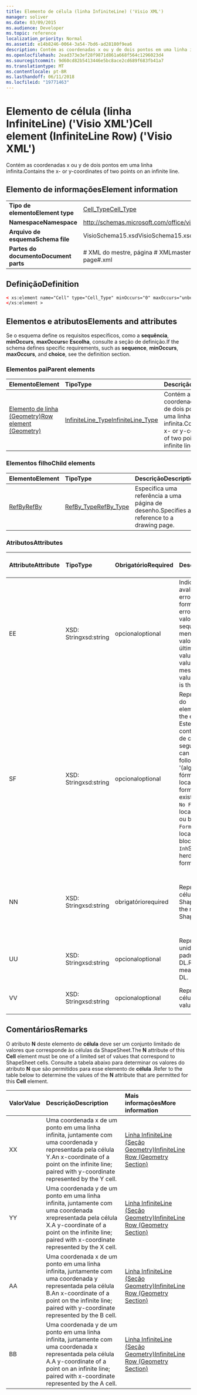 ```yaml
---
title: Elemento de célula (linha InfiniteLine) ('Visio XML')
manager: soliver
ms.date: 03/09/2015
ms.audience: Developer
ms.topic: reference
localization_priority: Normal
ms.assetid: e14b8246-0064-3a54-7bd6-ad28180f9ea6
description: Contém as coordenadas x ou y de dois pontos em uma linha infinita.
ms.openlocfilehash: 2ead373e3ef28f9871d861a668f564c1296023d4
ms.sourcegitcommit: 9d60cd82b5413446e5bc8ace2cd689f683fb41a7
ms.translationtype: MT
ms.contentlocale: pt-BR
ms.lasthandoff: 06/11/2018
ms.locfileid: "19771463"
---
```

# <a name="cell-element-infiniteline-row-visio-xml"></a><span data-ttu-id="10d8d-103">Elemento de célula (linha InfiniteLine) ('Visio XML')</span><span class="sxs-lookup"><span data-stu-id="10d8d-103">Cell element (InfiniteLine Row) ('Visio XML')</span></span>

<span data-ttu-id="10d8d-104">Contém as coordenadas x ou y de dois pontos em uma linha infinita.</span><span class="sxs-lookup"><span data-stu-id="10d8d-104">Contains the x- or y-coordinates of two points on an infinite line.</span></span>
  
## <a name="element-information"></a><span data-ttu-id="10d8d-105">Elemento de informações</span><span class="sxs-lookup"><span data-stu-id="10d8d-105">Element information</span></span>

|||
|:-----|:-----|
|<span data-ttu-id="10d8d-106">**Tipo de elemento**</span><span class="sxs-lookup"><span data-stu-id="10d8d-106">**Element type**</span></span> <br/> |[<span data-ttu-id="10d8d-107">Cell_Type</span><span class="sxs-lookup"><span data-stu-id="10d8d-107">Cell_Type</span></span>](cell_type-complextypevisio-xml.md) <br/> |
|<span data-ttu-id="10d8d-108">**Namespace**</span><span class="sxs-lookup"><span data-stu-id="10d8d-108">**Namespace**</span></span> <br/> |http://schemas.microsoft.com/office/visio/2012/main  <br/> |
|<span data-ttu-id="10d8d-109">**Arquivo de esquema**</span><span class="sxs-lookup"><span data-stu-id="10d8d-109">**Schema file**</span></span> <br/> |<span data-ttu-id="10d8d-110">VisioSchema15.xsd</span><span class="sxs-lookup"><span data-stu-id="10d8d-110">VisioSchema15.xsd</span></span>  <br/> |
|<span data-ttu-id="10d8d-111">**Partes do documento**</span><span class="sxs-lookup"><span data-stu-id="10d8d-111">**Document parts**</span></span> <br/> |<span data-ttu-id="10d8d-112"># XML do mestre, página # XML</span><span class="sxs-lookup"><span data-stu-id="10d8d-112">master#.xml, page#.xml</span></span>  <br/> |
   
## <a name="definition"></a><span data-ttu-id="10d8d-113">Definição</span><span class="sxs-lookup"><span data-stu-id="10d8d-113">Definition</span></span>

```XML
< xs:element name="Cell" type="Cell_Type" minOccurs="0" maxOccurs="unbounded" >
</xs:element >
```

## <a name="elements-and-attributes"></a><span data-ttu-id="10d8d-114">Elementos e atributos</span><span class="sxs-lookup"><span data-stu-id="10d8d-114">Elements and attributes</span></span>

<span data-ttu-id="10d8d-115">Se o esquema define os requisitos específicos, como a **sequência**, **minOccurs**, **maxOccurs**e **Escolha**, consulte a seção de definição.</span><span class="sxs-lookup"><span data-stu-id="10d8d-115">If the schema defines specific requirements, such as **sequence**, **minOccurs**, **maxOccurs**, and **choice**, see the definition section.</span></span> 
  
### <a name="parent-elements"></a><span data-ttu-id="10d8d-116">Elementos pai</span><span class="sxs-lookup"><span data-stu-id="10d8d-116">Parent elements</span></span>

|<span data-ttu-id="10d8d-117">**Elemento**</span><span class="sxs-lookup"><span data-stu-id="10d8d-117">**Element**</span></span>|<span data-ttu-id="10d8d-118">**Tipo**</span><span class="sxs-lookup"><span data-stu-id="10d8d-118">**Type**</span></span>|<span data-ttu-id="10d8d-119">**Descrição**</span><span class="sxs-lookup"><span data-stu-id="10d8d-119">**Description**</span></span>|
|:-----|:-----|:-----|
|[<span data-ttu-id="10d8d-120">Elemento de linha (Geometry)</span><span class="sxs-lookup"><span data-stu-id="10d8d-120">Row element (Geometry)</span></span>](row-element-geometry-sectionvisio-xml.md) <br/> |[<span data-ttu-id="10d8d-121">InfiniteLine_Type</span><span class="sxs-lookup"><span data-stu-id="10d8d-121">InfiniteLine_Type</span></span>](infiniteline_type-complextypevisio-xml.md) <br/> |<span data-ttu-id="10d8d-122">Contém as coordenadas x ou y de dois pontos em uma linha infinita.</span><span class="sxs-lookup"><span data-stu-id="10d8d-122">Contains the x- or y-coordinates of two points on an infinite line.</span></span>  <br/> |
   
### <a name="child-elements"></a><span data-ttu-id="10d8d-123">Elementos filho</span><span class="sxs-lookup"><span data-stu-id="10d8d-123">Child elements</span></span>

|<span data-ttu-id="10d8d-124">**Elemento**</span><span class="sxs-lookup"><span data-stu-id="10d8d-124">**Element**</span></span>|<span data-ttu-id="10d8d-125">**Tipo**</span><span class="sxs-lookup"><span data-stu-id="10d8d-125">**Type**</span></span>|<span data-ttu-id="10d8d-126">**Descrição**</span><span class="sxs-lookup"><span data-stu-id="10d8d-126">**Description**</span></span>|
|:-----|:-----|:-----|
|[<span data-ttu-id="10d8d-127">RefBy</span><span class="sxs-lookup"><span data-stu-id="10d8d-127">RefBy</span></span>](refby-element-cell_type-complextypevisio-xml.md) <br/> |[<span data-ttu-id="10d8d-128">RefBy_Type</span><span class="sxs-lookup"><span data-stu-id="10d8d-128">RefBy_Type</span></span>](refby_type-complextypevisio-xml.md) <br/> |<span data-ttu-id="10d8d-129">Especifica uma referência a uma página de desenho.</span><span class="sxs-lookup"><span data-stu-id="10d8d-129">Specifies a reference to a drawing page.</span></span>  <br/> |
   
### <a name="attributes"></a><span data-ttu-id="10d8d-130">Atributos</span><span class="sxs-lookup"><span data-stu-id="10d8d-130">Attributes</span></span>

|<span data-ttu-id="10d8d-131">**Attribute**</span><span class="sxs-lookup"><span data-stu-id="10d8d-131">**Attribute**</span></span>|<span data-ttu-id="10d8d-132">**Tipo**</span><span class="sxs-lookup"><span data-stu-id="10d8d-132">**Type**</span></span>|<span data-ttu-id="10d8d-133">**Obrigatório**</span><span class="sxs-lookup"><span data-stu-id="10d8d-133">**Required**</span></span>|<span data-ttu-id="10d8d-134">**Descrição**</span><span class="sxs-lookup"><span data-stu-id="10d8d-134">**Description**</span></span>|<span data-ttu-id="10d8d-135">**Valores possíveis**</span><span class="sxs-lookup"><span data-stu-id="10d8d-135">**Possible values**</span></span>|
|:-----|:-----|:-----|:-----|:-----|
|<span data-ttu-id="10d8d-136">E</span><span class="sxs-lookup"><span data-stu-id="10d8d-136">E</span></span>  <br/> |<span data-ttu-id="10d8d-137">XSD: String</span><span class="sxs-lookup"><span data-stu-id="10d8d-137">xsd:string</span></span>  <br/> |<span data-ttu-id="10d8d-138">opcional</span><span class="sxs-lookup"><span data-stu-id="10d8d-138">optional</span></span>  <br/> |<span data-ttu-id="10d8d-139">Indica que a fórmula é avaliada como um erro.</span><span class="sxs-lookup"><span data-stu-id="10d8d-139">Indicates that the formula evaluates to an error.</span></span> <span data-ttu-id="10d8d-140">O valor de **f** é o valor atual (uma sequência de mensagem de erro;) o valor do atributo **V** é o último valor válido.</span><span class="sxs-lookup"><span data-stu-id="10d8d-140">The value of **E** is the current value (an error message string); the value of the **V** attribute is the last valid value.</span></span>  <br/> |<span data-ttu-id="10d8d-141">Uma cadeia de caracteres de mensagem de erro.</span><span class="sxs-lookup"><span data-stu-id="10d8d-141">An error message string.</span></span>  <br/> |
|<span data-ttu-id="10d8d-142">S</span><span class="sxs-lookup"><span data-stu-id="10d8d-142">F</span></span>  <br/> |<span data-ttu-id="10d8d-143">XSD: String</span><span class="sxs-lookup"><span data-stu-id="10d8d-143">xsd:string</span></span>  <br/> |<span data-ttu-id="10d8d-144">opcional</span><span class="sxs-lookup"><span data-stu-id="10d8d-144">optional</span></span>  <br/> | <span data-ttu-id="10d8d-145">Representa a fórmula do elemento.</span><span class="sxs-lookup"><span data-stu-id="10d8d-145">Represents the element's formula.</span></span> <span data-ttu-id="10d8d-146">Este atributo pode conter uma das cadeias de caracteres seguintes:</span><span class="sxs-lookup"><span data-stu-id="10d8d-146">This attribute can contain one of the following strings:</span></span>  <br/>  <span data-ttu-id="10d8d-147">'(alguns formula)' se a fórmula existe localmente</span><span class="sxs-lookup"><span data-stu-id="10d8d-147">'(some formula)' if the formula exists locally</span></span>  <br/>  <span data-ttu-id="10d8d-148">`No Formula`Se a fórmula localmente é excluída ou bloqueada</span><span class="sxs-lookup"><span data-stu-id="10d8d-148">`No Formula` if the formula is locally deleted or blocked</span></span>  <br/>  <span data-ttu-id="10d8d-149">`Inh`Se a fórmula for herdada.</span><span class="sxs-lookup"><span data-stu-id="10d8d-149">`Inh` if the formula is inherited.</span></span>  <br/> |<span data-ttu-id="10d8d-150">Uma fórmula.</span><span class="sxs-lookup"><span data-stu-id="10d8d-150">A formula.</span></span>  <br/> |
|<span data-ttu-id="10d8d-151">N</span><span class="sxs-lookup"><span data-stu-id="10d8d-151">N</span></span>  <br/> |<span data-ttu-id="10d8d-152">XSD: String</span><span class="sxs-lookup"><span data-stu-id="10d8d-152">xsd:string</span></span>  <br/> |<span data-ttu-id="10d8d-153">obrigatório</span><span class="sxs-lookup"><span data-stu-id="10d8d-153">required</span></span>  <br/> |<span data-ttu-id="10d8d-154">Representa o nome da célula ShapeSheet.</span><span class="sxs-lookup"><span data-stu-id="10d8d-154">Represents the name of the ShapeSheet cell.</span></span>  <br/> |<span data-ttu-id="10d8d-155">O nome da célula ShapeSheet.</span><span class="sxs-lookup"><span data-stu-id="10d8d-155">The name of the ShapeSheet cell.</span></span>  <br/> <span data-ttu-id="10d8d-156">Consulte a seção comentários abaixo.</span><span class="sxs-lookup"><span data-stu-id="10d8d-156">See the Remarks section below.</span></span>  <br/> |
|<span data-ttu-id="10d8d-157">U</span><span class="sxs-lookup"><span data-stu-id="10d8d-157">U</span></span>  <br/> |<span data-ttu-id="10d8d-158">XSD: String</span><span class="sxs-lookup"><span data-stu-id="10d8d-158">xsd:string</span></span>  <br/> |<span data-ttu-id="10d8d-159">opcional</span><span class="sxs-lookup"><span data-stu-id="10d8d-159">optional</span></span>  <br/> |<span data-ttu-id="10d8d-160">Representa uma unidade de medida padrão é DL.</span><span class="sxs-lookup"><span data-stu-id="10d8d-160">Represents a unit of measure The default is DL.</span></span>  <br/> |<span data-ttu-id="10d8d-161">As unidades da célula.</span><span class="sxs-lookup"><span data-stu-id="10d8d-161">The units of the cell.</span></span>  <br/> |
|<span data-ttu-id="10d8d-162">V</span><span class="sxs-lookup"><span data-stu-id="10d8d-162">V</span></span>  <br/> |<span data-ttu-id="10d8d-163">XSD: String</span><span class="sxs-lookup"><span data-stu-id="10d8d-163">xsd:string</span></span>  <br/> |<span data-ttu-id="10d8d-164">opcional</span><span class="sxs-lookup"><span data-stu-id="10d8d-164">optional</span></span>  <br/> |<span data-ttu-id="10d8d-165">Representa o valor da célula.</span><span class="sxs-lookup"><span data-stu-id="10d8d-165">Represents the value of the cell.</span></span>  <br/> |<span data-ttu-id="10d8d-166">O valor da célula ShapeSheet.</span><span class="sxs-lookup"><span data-stu-id="10d8d-166">The value of the ShapeSheet cell.</span></span>  <br/> |
   
## <a name="remarks"></a><span data-ttu-id="10d8d-167">Comentários</span><span class="sxs-lookup"><span data-stu-id="10d8d-167">Remarks</span></span>

<span data-ttu-id="10d8d-168">O atributo **N** deste elemento de **célula** deve ser um conjunto limitado de valores que corresponde às células da ShapeSheet.</span><span class="sxs-lookup"><span data-stu-id="10d8d-168">The **N** attribute of this **Cell** element must be one of a limited set of values that correspond to ShapeSheet cells.</span></span> <span data-ttu-id="10d8d-169">Consulte a tabela abaixo para determinar os valores do atributo **N** que são permitidos para esse elemento de **célula** .</span><span class="sxs-lookup"><span data-stu-id="10d8d-169">Refer to the table below to determine the values of the **N** attribute that are permitted for this **Cell** element.</span></span> 
  
|<span data-ttu-id="10d8d-170">**Valor**</span><span class="sxs-lookup"><span data-stu-id="10d8d-170">**Value**</span></span>|<span data-ttu-id="10d8d-171">**Descrição**</span><span class="sxs-lookup"><span data-stu-id="10d8d-171">**Description**</span></span>|<span data-ttu-id="10d8d-172">**Mais informações**</span><span class="sxs-lookup"><span data-stu-id="10d8d-172">**More information**</span></span>|
|:-----|:-----|:-----|
|<span data-ttu-id="10d8d-173">X</span><span class="sxs-lookup"><span data-stu-id="10d8d-173">X</span></span>  <br/> |<span data-ttu-id="10d8d-174">Uma coordenada x de um ponto em uma linha infinita, juntamente com uma coordenada y representada pela célula Y.</span><span class="sxs-lookup"><span data-stu-id="10d8d-174">An x-coordinate of a point on the infinite line; paired with y-coordinate represented by the Y cell.</span></span>  <br/> |[<span data-ttu-id="10d8d-175">Linha InfiniteLine (Seção Geometry)</span><span class="sxs-lookup"><span data-stu-id="10d8d-175">InfiniteLine Row (Geometry Section)</span></span>](infiniteline-row-geometry-section.md) <br/> |
|<span data-ttu-id="10d8d-176">Y</span><span class="sxs-lookup"><span data-stu-id="10d8d-176">Y</span></span>  <br/> |<span data-ttu-id="10d8d-177">Uma coordenada y de um ponto em uma linha infinita, juntamente com uma coordenada xrepresentada pela célula X.</span><span class="sxs-lookup"><span data-stu-id="10d8d-177">A y-coordinate of a point on the infinite line; paired with x-coordinate represented by the X cell.</span></span>  <br/> |[<span data-ttu-id="10d8d-178">Linha InfiniteLine (Seção Geometry)</span><span class="sxs-lookup"><span data-stu-id="10d8d-178">InfiniteLine Row (Geometry Section)</span></span>](infiniteline-row-geometry-section.md) <br/> |
|<span data-ttu-id="10d8d-179">A</span><span class="sxs-lookup"><span data-stu-id="10d8d-179">A</span></span>  <br/> |<span data-ttu-id="10d8d-180">Uma coordenada x de um ponto em uma linha infinita, juntamente com uma coordenada y representada pela célula B.</span><span class="sxs-lookup"><span data-stu-id="10d8d-180">An x-coordinate of a point on the infinite line; paired with y-coordinate represented by the B cell.</span></span>  <br/> |[<span data-ttu-id="10d8d-181">Linha InfiniteLine (Seção Geometry)</span><span class="sxs-lookup"><span data-stu-id="10d8d-181">InfiniteLine Row (Geometry Section)</span></span>](infiniteline-row-geometry-section.md) <br/> |
|<span data-ttu-id="10d8d-182">B</span><span class="sxs-lookup"><span data-stu-id="10d8d-182">B</span></span>  <br/> |<span data-ttu-id="10d8d-183">Uma coordenada y de um ponto em uma linha infinita, juntamente com uma coordenada x representada pela célula A.</span><span class="sxs-lookup"><span data-stu-id="10d8d-183">A y-coordinate of a point on an infinite line; paired with x-coordinate represented by the A cell.</span></span>  <br/> |[<span data-ttu-id="10d8d-184">Linha InfiniteLine (Seção Geometry)</span><span class="sxs-lookup"><span data-stu-id="10d8d-184">InfiniteLine Row (Geometry Section)</span></span>](infiniteline-row-geometry-section.md) <br/> |
   

